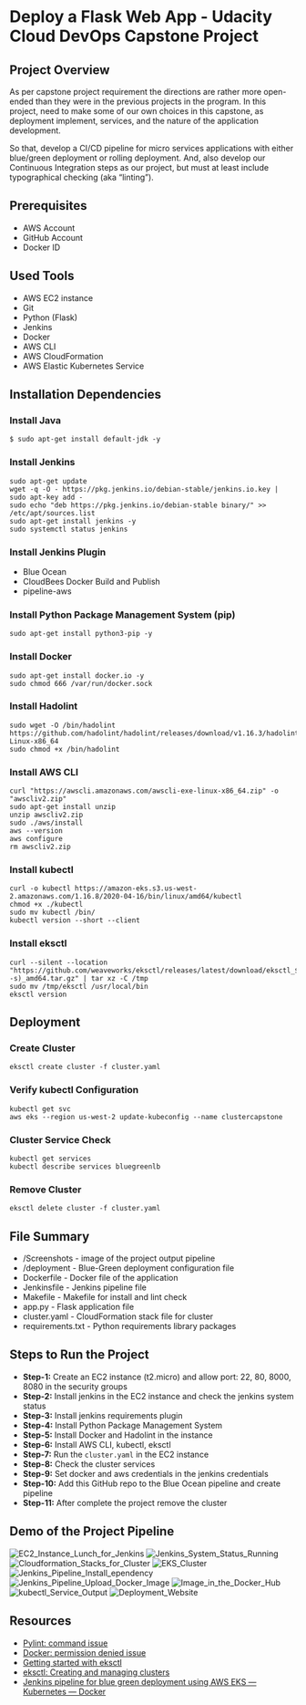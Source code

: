 # Deploy a Flask Web App - Udacity Cloud DevOps Capstone Project

## Project Overview
As per capstone project requirement the directions are rather more open-ended than they were in the previous projects in the program. In this project, need to make some of our own choices in this capstone, as deployment implement, services, and the nature of the application development.

So that, develop a CI/CD pipeline for micro services applications with either blue/green deployment or rolling deployment. And, also develop our Continuous Integration steps as our project, but must at least include typographical checking (aka “linting”). 

## Prerequisites
* AWS Account
* GitHub Account
* Docker ID

## Used Tools
* AWS EC2 instance
* Git
* Python (Flask)
* Jenkins
* Docker
* AWS CLI
* AWS CloudFormation
* AWS Elastic Kubernetes Service


## Installation Dependencies

### Install Java
```
$ sudo apt-get install default-jdk -y
```

### Install Jenkins
```
sudo apt-get update
wget -q -O - https://pkg.jenkins.io/debian-stable/jenkins.io.key | sudo apt-key add -
sudo echo "deb https://pkg.jenkins.io/debian-stable binary/" >> /etc/apt/sources.list
sudo apt-get install jenkins -y
sudo systemctl status jenkins
```

### Install Jenkins Plugin
* Blue Ocean
* CloudBees Docker Build and Publish
* pipeline-aws

### Install Python Package Management System (pip)
```
sudo apt-get install python3-pip -y
```

### Install Docker
```
sudo apt-get install docker.io -y
sudo chmod 666 /var/run/docker.sock
```

### Install Hadolint
```
sudo wget -O /bin/hadolint https://github.com/hadolint/hadolint/releases/download/v1.16.3/hadolint-Linux-x86_64
sudo chmod +x /bin/hadolint
```

### Install AWS CLI
```
curl "https://awscli.amazonaws.com/awscli-exe-linux-x86_64.zip" -o "awscliv2.zip"
sudo apt-get install unzip
unzip awscliv2.zip
sudo ./aws/install
aws --version
aws configure
rm awscliv2.zip
```

### Install kubectl
```
curl -o kubectl https://amazon-eks.s3.us-west-2.amazonaws.com/1.16.8/2020-04-16/bin/linux/amd64/kubectl
chmod +x ./kubectl
sudo mv kubectl /bin/
kubectl version --short --client
```

### Install eksctl
```
curl --silent --location "https://github.com/weaveworks/eksctl/releases/latest/download/eksctl_$(uname -s)_amd64.tar.gz" | tar xz -C /tmp
sudo mv /tmp/eksctl /usr/local/bin
eksctl version
```

## Deployment

### Create Cluster
```
eksctl create cluster -f cluster.yaml
```

### Verify kubectl Configuration
```
kubectl get svc
aws eks --region us-west-2 update-kubeconfig --name clustercapstone
```

### Cluster Service Check
```
kubectl get services
kubectl describe services bluegreenlb
```

### Remove Cluster
```
eksctl delete cluster -f cluster.yaml
```

## File Summary
* /Screenshots - image of the project output pipeline
* /deployment - Blue-Green deployment configuration file
* Dockerfile - Docker file of the application
* Jenkinsfile - Jenkins pipeline file
* Makefile - Makefile for install and lint check
* app.py - Flask application file
* cluster.yaml - CloudFormation stack file for cluster
* requirements.txt - Python requirements library packages

## Steps to Run the Project
* **Step-1:** Create an EC2 instance (t2.micro) and allow port: 22, 80, 8000, 8080 in the security groups
* **Step-2:** Install jenkins in the EC2 instance and check the jenkins system status
* **Step-3:** Install jenkins requirements plugin
* **Step-4:** Install Python Package Management System
* **Step-5:** Install Docker and Hadolint in the instance
* **Step-6:** Install AWS CLI, kubectl, eksctl
* **Step-7:** Run the ```cluster.yaml``` in the EC2 instance
* **Step-8:** Check the cluster services
* **Step-9:** Set docker and aws credentials in the jenkins credentials
* **Step-10:** Add this GitHub repo to the Blue Ocean pipeline and create pipeline
* **Step-11:** After complete the project remove the cluster

## Demo of the Project Pipeline
![EC2_Instance_Lunch_for_Jenkins](./Screenshots/1-SecurityGroup.png)
![Jenkins_System_Status_Running](./Screenshots/2-Jenkins_System_Status_Running.png)
![Cloudformation_Stacks_for_Cluster](./Screenshots/4-Cloudformation.png)
![EKS_Cluster](./Screenshots/5-EKS_Cluster.png)
![Jenkins_Pipeline_Install_ependency](./Screenshots/6-Jenkins_Pipeline_Install_ependency.png)
![Jenkins_Pipeline_Upload_Docker_Image](./Screenshots/9-Jenkins_Pipeline_Upload_Docker_Image.png)
![Image_in_the_Docker_Hub](./Screenshots/10-DockerImage.png)
![kubectl_Service_Output](./Screenshots/18-kubectl_Service_Output.png)
![Deployment_Website](./Screenshots/19-Deployment_Website.png)


## Resources
* [Pylint: command issue](https://jdhao.github.io/2019/11/28/pylint_command_not_found/)
* [Docker: permission denied issue](https://stackoverflow.com/questions/48957195/how-to-fix-docker-got-permission-denied-issue)
* [Getting started with eksctl](https://docs.aws.amazon.com/eks/latest/userguide/getting-started-eksctl.html)
* [eksctl: Creating and managing clusters](https://eksctl.io/usage/creating-and-managing-clusters/)
* [Jenkins pipeline for blue green deployment using AWS EKS — Kubernetes — Docker](https://medium.com/@andresaaap/jenkins-pipeline-for-blue-green-deployment-using-aws-eks-kubernetes-docker-7e5d6a401021)